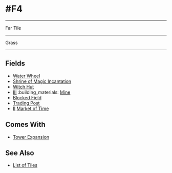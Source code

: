 # #F4

___
Far Tile
___
Grass
___


## Fields

- [Water Wheel](../fields/water_wheel.md)
- [Shrine of Magic Incantation](../fields/shrine_of_magic_incantation.md)
- [Witch Hut](../fields/witch_hut.md)
- [Ⅲ](../difficulties.md) :building_materials: [Mine](../fields/mine.md)
- [Blocked Field](../keywords/blocked_field.md)
- [Trading Post](../trading.md)
- [Ⅱ](../difficulties.md) [Market of Time](../fields/market_of_time.md)


## Comes With

- [Tower Expansion](../content/tower_expansion.md)


## See Also

- [List of Tiles](index.md)

